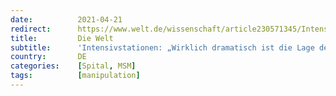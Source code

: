 ```yaml
---
date:          2021-04-21
redirect:      https://www.welt.de/wissenschaft/article230571345/Intensivstationen-Wirklich-dramatisch-ist-die-Lage-derzeit-nicht.html
title:         Die Welt
subtitle:      'Intensivstationen: „Wirklich dramatisch ist die Lage derzeit nicht“'
country:       DE
categories:    [Spital, MSM]
tags:          [manipulation]
---
```

